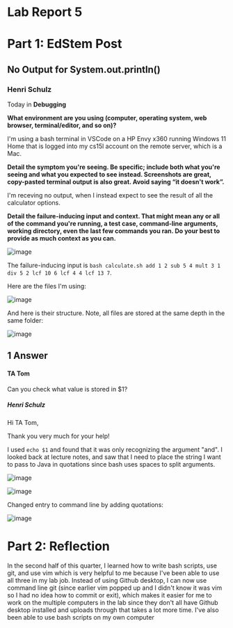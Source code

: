 # Lab Report 5 #

# Part 1: EdStem Post #

## No Output for System.out.println() ##

### Henri Schulz ###
Today in **Debugging**

**What environment are you using (computer, operating system, web browser, terminal/editor, and so on)?**

I'm using a bash terminal in VSCode on a HP Envy x360 running Windows 11 Home that is logged into my cs15l account on the remote server, which is a Mac.

**Detail the symptom you're seeing. Be specific; include both what you're seeing and what you expected to see instead. Screenshots are great, copy-pasted terminal output is also great. Avoid saying “it doesn't work”.**

I'm receving no output, when I instead expect to see the result of all the calculator options.

**Detail the failure-inducing input and context. That might mean any or all of the command you're running, a test case, command-line arguments, working directory, even the last few commands you ran. Do your best to provide as much context as you can.**

![image](https://github.com/Irnehs/cse15l-lab-report/assets/24259613/c6110ffe-274d-434b-8f4c-125198587aaf)

The failure-inducing input is `bash calculate.sh add 1 2 sub 5 4 mult 3 1 div 5 2 lcf 10 6 lcf 4 4 lcf 13 7`.

Here are the files I'm using:

![image](https://github.com/Irnehs/cse15l-lab-report/assets/24259613/77bc07bc-8875-439f-8974-fa0d7b847205)

And here is their structure. Note, all files are stored at the same depth in the same folder:

![image](https://github.com/Irnehs/cse15l-lab-report/assets/24259613/ce2866f7-d0c7-4044-8c09-1e6d4385d435)

## 1 Answer ##
#### TA Tom ###

Can you check what value is stored in $1?

##### Henri Schulz ####
Hi TA Tom,

Thank you very much for your help!

I used `echo $1` and found that it was only recognizing the argument "and". I looked back at lecture notes, and saw that I need to place the string I want to pass to Java in quotations since bash uses spaces to split arguments. 

![image](https://github.com/Irnehs/cse15l-lab-report/assets/24259613/b8961893-c883-4ee4-9659-c3490c2118b2)

![image](https://github.com/Irnehs/cse15l-lab-report/assets/24259613/40b46862-d343-48cd-82a3-228ef46fb45f)

Changed entry to command line by adding quotations:

![image](https://github.com/Irnehs/cse15l-lab-report/assets/24259613/3ea3ad4e-dd45-4b8f-bc6a-eaa11a81a4f9)


# Part 2: Reflection #

In the second half of this quarter, I learned how to write bash scripts, use git, and use vim which is very helpful to me because I've been able to use all three in my lab job. Instead of using Github desktop, I can now use command line git (since earlier vim popped up and I didn't know it was vim so I had no idea how to commit or exit), which makes it easier for me to work on the multiple computers in the lab since they don't all have Github desktop installed and uploads through that takes a lot more time. I've also been able to use bash scripts on my own computer




